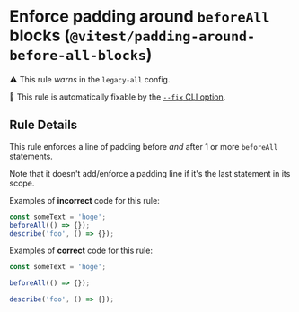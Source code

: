 # Enforce padding around `beforeAll` blocks (`@vitest/padding-around-before-all-blocks`)

⚠️ This rule _warns_ in the `legacy-all` config.

🔧 This rule is automatically fixable by the [`--fix` CLI option](https://eslint.org/docs/latest/user-guide/command-line-interface#--fix).

<!-- end auto-generated rule header -->

## Rule Details

This rule enforces a line of padding before _and_ after 1 or more `beforeAll`
statements.

Note that it doesn't add/enforce a padding line if it's the last statement in
its scope.

Examples of **incorrect** code for this rule:

```js
const someText = 'hoge';
beforeAll(() => {});
describe('foo', () => {});
```

Examples of **correct** code for this rule:

```js
const someText = 'hoge';

beforeAll(() => {});

describe('foo', () => {});
```
